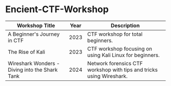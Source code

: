 # Encient-CTF-Workshop

| Workshop Title | Year | Description |
|---|---|---|
| A Beginner's Journey in CTF | 2023 | CTF workshop for total beginners. |
| The Rise of Kali | 2023 | CTF workshop focusing on using Kali Linux for beginners. |
| Wireshark Wonders - Diving into the Shark Tank | 2024 | Network forensics CTF workshop with tips and tricks using Wireshark. |
